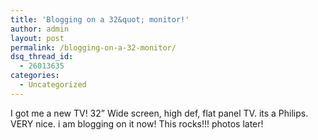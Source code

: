 ```yaml
---
title: 'Blogging on a 32&quot; monitor!'
author: admin
layout: post
permalink: /blogging-on-a-32-monitor/
dsq_thread_id:
  - 26013635
categories:
  - Uncategorized
---
```

I got me a new TV! 32&#8221; Wide screen, high def, flat panel TV. its a Philips. VERY nice. i am blogging on it now! This rocks!!! photos later!